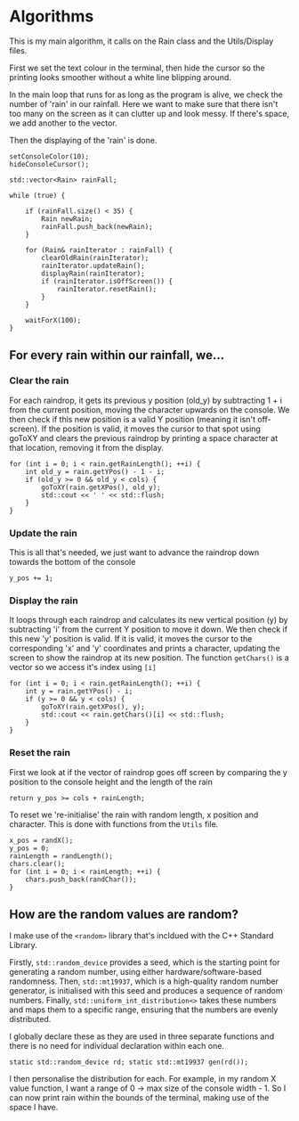 # Algorithms
This is my main algorithm, it calls on the Rain class and the Utils/Display files.

First we set the text colour in the terminal, then hide the cursor so the printing looks smoother without a white line blipping around.

In the main loop that runs for as long as the program is alive, we check the number of 'rain' in our rainfall. Here we want to make sure that there isn't too many on the screen as it can clutter up and look messy.
If there's space, we add another to the vector.

Then the displaying of the 'rain' is done.

````
setConsoleColor(10);
hideConsoleCursor();

std::vector<Rain> rainFall;

while (true) {

	if (rainFall.size() < 35) {
		Rain newRain;
		rainFall.push_back(newRain);
	}

	for (Rain& rainIterator : rainFall) {
		clearOldRain(rainIterator);
		rainIterator.updateRain();
		displayRain(rainIterator);
		if (rainIterator.isOffScreen()) {
			rainIterator.resetRain();
		}
	}

	waitForX(100);
}
````

## For every rain within our rainfall, we...

### Clear the rain

For each raindrop, it gets its previous y position (old_y) by subtracting 1 + i from the current position, moving the character upwards on the console. We then check if this new position is a valid Y position (meaning it isn't off-screen). If the position is valid, it moves the cursor to that spot using goToXY and clears the previous raindrop by printing a space character at that location, removing it from the display. 

````
for (int i = 0; i < rain.getRainLength(); ++i) {
    int old_y = rain.getYPos() - 1 - i;
    if (old_y >= 0 && old_y < cols) {
        goToXY(rain.getXPos(), old_y);
        std::cout << ' ' << std::flush;
    }
}
````

### Update the rain

This is all that's needed, we just want to advance the raindrop down towards the bottom of the console

``
y_pos += 1;
``

### Display the rain

It loops through each raindrop and calculates its new vertical position (y) by subtracting 'i' from the current Y position to move it down. We then check if this new 'y' position is valid. If it is valid, it moves the cursor to the corresponding 'x' and 'y' coordinates and prints a character, updating the screen to show the raindrop at its new position. The function `getChars()` is a vector so we access it's index using `[i]` 

````
for (int i = 0; i < rain.getRainLength(); ++i) {
    int y = rain.getYPos() - i;
    if (y >= 0 && y < cols) { 
        goToXY(rain.getXPos(), y);
        std::cout << rain.getChars()[i] << std::flush;
    }
}
````

### Reset the rain

First we look at if the vector of raindrop goes off screen by comparing the y position to the console height and the length of the rain

``
return y_pos >= cols + rainLength;
``

To reset we 're-initialise' the rain with random length, x position and character. This is done with functions from the `Utils` file. 

````
x_pos = randX();
y_pos = 0;
rainLength = randLength();
chars.clear();
for (int i = 0; i < rainLength; ++i) {
	chars.push_back(randChar());
}
````

## How are the random values are random?

I make use of the `<random>` library that's incldued with the C++ Standard Library.

Firstly, `std::random_device` provides a seed, which is the starting point for generating a random number, using either hardware/software-based randomness. Then, `std::mt19937`, which is a high-quality random number generator, is initialised with this seed and produces a sequence of random numbers. Finally, `std::uniform_int_distribution<>` takes these numbers and maps them to a specific range, ensuring that the numbers are evenly distributed.

I globally declare these as they are used in three separate functions and there is no need for individual declaration within each one.

``
static std::random_device rd;
static std::mt19937 gen(rd());
``

I then personalise the distribution for each. For example, in my random X value function, I want a range of 0 -> max size of the console width - 1.
So I can now print rain within the bounds of the terminal, making use of the space I have.
